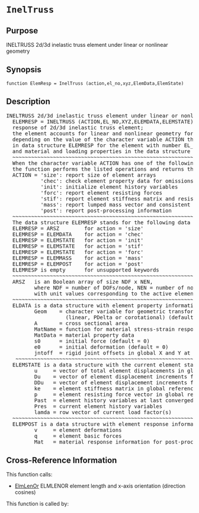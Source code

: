 
<!-- <a name="_top"></a>
<div><a href="../../../_index.md">Home</a> &gt;  <a href="#">latest</a> &gt; <a href="#">Modeling_Library</a> &gt; <a href="_index.md">Frame</a> &gt; InelTruss.m</div> -->

<!--<table width="100%"><tr><td align="left"><a href="../../../_index.md"><img alt="<" border="0" src="../../../left.png">&nbsp;Master index</a></td>
<td align="right"><a href="_index.md">Index for latest\Modeling_Library\Frame&nbsp;<img alt=">" border="0" src="../../../right.png"></a></td></tr></table>-->
# `InelTruss`
<!-- <h1>InelTruss
</h1> -->

## <a name="_name"></a>Purpose

<!-- <h2 id="purpose"><a name="_name"></a>Purpose</h2> -->

INELTRUSS 2d/3d inelastic truss element under linear or nonlinear geometry

<!-- <div class="box"><strong>INELTRUSS 2d/3d inelastic truss element under linear or nonlinear geometry</strong></div> -->

## <a name="_synopsis"></a>Synopsis

`function ElemResp = InelTruss (action,el_no,xyz,ElemData,ElemState)` 
## <a name="_description"></a>Description

<pre class="comment">INELTRUSS 2d/3d inelastic truss element under linear or nonlinear geometry   
  ELEMRESP = INELTRUSS (ACTION,EL_NO,XYZ,ELEMDATA,ELEMSTATE)
  response of 2d/3d inelastic truss element;
  the element accounts for linear and nonlinear geometry for the nodal dof transformations; 
  depending on the value of the character variable ACTION the function returns information
  in data structure ELEMRESP for the element with number EL_NO, end node coordinates XYZ,
  and material and loading properties in the data structure ELEMDATA.
  ~~~~~~~~~~~~~~~~~~~~~~~~~~~~~~~~~~~~~~~~~~~~~~~~~~~~~~~~~~~~~~~~~~~~~~~~~~~~~~~~~~~~~~~~~
  When the character variable ACTION has one of the following values,
  the function performs the listed operations and returns the results in ELEMRESP:
  ACTION = 'size': report size of element arrays
           'chec': check element property data for omissions and assign default values
           'init': initialize element history variables
           'forc': report element resisting forces
           'stif': report element stiffness matrix and resisting forces
           'mass': report lumped mass vector and consistent mass matrix
           'post': report post-processing information
  ~~~~~~~~~~~~~~~~~~~~~~~~~~~~~~~~~~~~~~~~~~~~~~~~~~~~~~~~~~~~~~~~~~~~~~~~~~~~~~~~~~~~~~~~~
  The data structure ELEMRESP stands for the following data object(s) for each ACTION:
  ELEMRESP = ARSZ        for action = 'size' 
  ELEMRESP = ELEMDATA    for action = 'chec'
  ELEMRESP = ELEMSTATE   for action = 'init'
  ELEMRESP = ELEMSTATE   for action = 'stif'
  ELEMRESP = ELEMSTATE   for action = 'forc'
  ELEMRESP = ELEMMASS    for action = 'mass'
  ELEMRESP = ELEMPOST    for action = 'post'
  ELEMRESP is empty      for unsupported keywords
  ~~~~~~~~~~~~~~~~~~~~~~~~~~~~~~~~~~~~~~~~~~~~~~~~~~~~~~~~~~~~~~~~~~~~~~~~~~~~~~~~~~~~~~~~~
  ARSZ   is an Boolean array of size NDF x NEN,
         where NDF = number of DOFs/node, NEN = number of nodes,
         with unit values corresponding to the active element DOFs
  ~~~~~~~~~~~~~~~~~~~~~~~~~~~~~~~~~~~~~~~~~~~~~~~~~~~~~~~~~~~~~~~~~~~~~~~~~~~~~~~~~~~~~~~~~
  ELDATA is a data structure with element property information in fields
         Geom    = character variable for geometric transformation of node variables
                   (linear, PDelta or corotational) (default=linear)
         A       = cross sectional area
         MatName = function for material stress-strain response
         MatData = material property data
         s0      = initial force (default = 0)
         e0      = initial deformation (default = 0)
         jntoff  = rigid joint offsets in global X and Y at element ends; column 1 for node i, column 2 for node j
   ~~~~~~~~~~~~~~~~~~~~~~~~~~~~~~~~~~~~~~~~~~~~~~~~~~~~~~~~~~~~~~~~~~~~~~~~~~~~~~~~~~~~~~~~
  ELEMSTATE is a data structure with the current element state; it has the fields
         u     = vector of total element displacements in global reference
         Du    = vector of element displacement increments from last convergence
         DDu   = vector of element displacement increments from last iteration
         ke    = element stiffness matrix in global reference; updated under ACTION = 'stif'
         p     = element resisting force vector in global reference; updated under ACTION = 'stif' or 'forc'
         Past  = element history variables at last converged state
         Pres  = current element history variables
         lamda = row vector of current load factor(s)
  ~~~~~~~~~~~~~~~~~~~~~~~~~~~~~~~~~~~~~~~~~~~~~~~~~~~~~~~~~~~~~~~~~~~~~~~~~~~~~~~~~~~~~~~~~
  ELEMPOST is a data structure with element response information for post-processing in fields
         v     = element deformations
         q     = element basic forces
         Mat   = material response information for post-processing (see material function with MatName)</pre>
<!-- <div class="fragment"><pre class="comment">INELTRUSS 2d/3d inelastic truss element under linear or nonlinear geometry   
  ELEMRESP = INELTRUSS (ACTION,EL_NO,XYZ,ELEMDATA,ELEMSTATE)
  response of 2d/3d inelastic truss element;
  the element accounts for linear and nonlinear geometry for the nodal dof transformations; 
  depending on the value of the character variable ACTION the function returns information
  in data structure ELEMRESP for the element with number EL_NO, end node coordinates XYZ,
  and material and loading properties in the data structure ELEMDATA.
  ~~~~~~~~~~~~~~~~~~~~~~~~~~~~~~~~~~~~~~~~~~~~~~~~~~~~~~~~~~~~~~~~~~~~~~~~~~~~~~~~~~~~~~~~~
  When the character variable ACTION has one of the following values,
  the function performs the listed operations and returns the results in ELEMRESP:
  ACTION = 'size': report size of element arrays
           'chec': check element property data for omissions and assign default values
           'init': initialize element history variables
           'forc': report element resisting forces
           'stif': report element stiffness matrix and resisting forces
           'mass': report lumped mass vector and consistent mass matrix
           'post': report post-processing information
  ~~~~~~~~~~~~~~~~~~~~~~~~~~~~~~~~~~~~~~~~~~~~~~~~~~~~~~~~~~~~~~~~~~~~~~~~~~~~~~~~~~~~~~~~~
  The data structure ELEMRESP stands for the following data object(s) for each ACTION:
  ELEMRESP = ARSZ        for action = 'size' 
  ELEMRESP = ELEMDATA    for action = 'chec'
  ELEMRESP = ELEMSTATE   for action = 'init'
  ELEMRESP = ELEMSTATE   for action = 'stif'
  ELEMRESP = ELEMSTATE   for action = 'forc'
  ELEMRESP = ELEMMASS    for action = 'mass'
  ELEMRESP = ELEMPOST    for action = 'post'
  ELEMRESP is empty      for unsupported keywords
  ~~~~~~~~~~~~~~~~~~~~~~~~~~~~~~~~~~~~~~~~~~~~~~~~~~~~~~~~~~~~~~~~~~~~~~~~~~~~~~~~~~~~~~~~~
  ARSZ   is an Boolean array of size NDF x NEN,
         where NDF = number of DOFs/node, NEN = number of nodes,
         with unit values corresponding to the active element DOFs
  ~~~~~~~~~~~~~~~~~~~~~~~~~~~~~~~~~~~~~~~~~~~~~~~~~~~~~~~~~~~~~~~~~~~~~~~~~~~~~~~~~~~~~~~~~
  ELDATA is a data structure with element property information in fields
         Geom    = character variable for geometric transformation of node variables
                   (linear, PDelta or corotational) (default=linear)
         A       = cross sectional area
         MatName = function for material stress-strain response
         MatData = material property data
         s0      = initial force (default = 0)
         e0      = initial deformation (default = 0)
         jntoff  = rigid joint offsets in global X and Y at element ends; column 1 for node i, column 2 for node j
   ~~~~~~~~~~~~~~~~~~~~~~~~~~~~~~~~~~~~~~~~~~~~~~~~~~~~~~~~~~~~~~~~~~~~~~~~~~~~~~~~~~~~~~~~
  ELEMSTATE is a data structure with the current element state; it has the fields
         u     = vector of total element displacements in global reference
         Du    = vector of element displacement increments from last convergence
         DDu   = vector of element displacement increments from last iteration
         ke    = element stiffness matrix in global reference; updated under ACTION = 'stif'
         p     = element resisting force vector in global reference; updated under ACTION = 'stif' or 'forc'
         Past  = element history variables at last converged state
         Pres  = current element history variables
         lamda = row vector of current load factor(s)
  ~~~~~~~~~~~~~~~~~~~~~~~~~~~~~~~~~~~~~~~~~~~~~~~~~~~~~~~~~~~~~~~~~~~~~~~~~~~~~~~~~~~~~~~~~
  ELEMPOST is a data structure with element response information for post-processing in fields
         v     = element deformations
         q     = element basic forces
         Mat   = material response information for post-processing (see material function with MatName)</pre></div> -->

<!-- crossreference -->
## <a name="_cross"></a>Cross-Reference Information

This function calls:
<ul style="list-style-image:url(../../../matlabicon.gif)">
<li><a href="../../../latest/Introspection/Frame/ElmLenOr" class="code" title="function [L,dcx] = ElmLenOr (xyz)">ElmLenOr</a>	ELMLENOR element length and x-axis orientation (direction cosines)</li></ul>
This function is called by:
<ul style="list-style-image:url(../../../matlabicon.gif)">
</ul>
<!-- crossreference -->




<!-- <hr><address>Generated on Sun 20-Dec-2020 19:28:50 by <strong><a href="http://www.artefact.tk/software/matlab/m2html/" title="Matlab Documentation in HTML">m2html</a></strong> &copy; 2005</address> -->